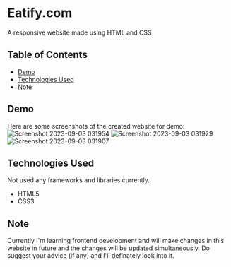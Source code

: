 # Eatify.com
A responsive website made using HTML and CSS

## Table of Contents

- [Demo](#demo)
- [Technologies Used](#technologies-used)
- [Note](#note)


## Demo

Here are some screenshots of the created website for demo:
![Screenshot 2023-09-03 031954](https://github.com/Ayush086/Eatify.com/assets/111568550/8f211d09-c06c-48b4-acf3-5278fb0ba26f)
![Screenshot 2023-09-03 031929](https://github.com/Ayush086/Eatify.com/assets/111568550/b03f19d1-8dcb-401f-a532-2b26b13be0ef)
![Screenshot 2023-09-03 031907](https://github.com/Ayush086/Eatify.com/assets/111568550/5d10a6ef-36be-4904-868f-d390f6dbac23)


## Technologies Used

Not used any frameworks and libraries currently. 

- HTML5
- CSS3

## Note
Currently I'm learning frontend development and will make changes in this website in future and the changes will be updated simultaneously.
Do suggest your advice (if any) and I'll definately look into it. 

